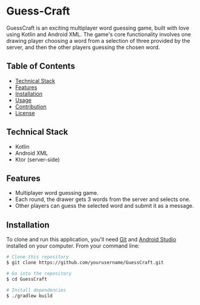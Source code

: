 # Guess-Craft
GuessCraft is an exciting multiplayer word guessing game, built with love using Kotlin and Android XML. The game's core functionality involves one drawing player choosing a word from a selection of three provided by the server, and then the other players guessing the chosen word.

## Table of Contents

- [Technical Stack](#technical-stack)
- [Features](#features)
- [Installation](#installation)
- [Usage](#usage)
- [Contribution](#contribution)
- [License](#license)

## Technical Stack

- Kotlin
- Android XML
- Ktor (server-side) 

## Features

- Multiplayer word guessing game.
- Each round, the drawer gets 3 words from the server and selects one.
- Other players can guess the selected word and submit it as a message.

## Installation

To clone and run this application, you'll need [Git](https://git-scm.com) and [Android Studio](https://developer.android.com/studio) installed on your computer. From your command line:

```bash
# Clone this repository
$ git clone https://github.com/yourusername/GuessCraft.git

# Go into the repository
$ cd GuessCraft

# Install dependencies
$ ./gradlew build
